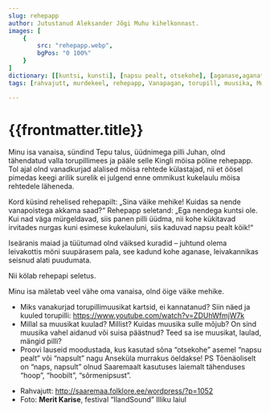 ```yaml
---
slug: rehepapp
author: Jutustanud Aleksander Jõgi Muhu kihelkonnast.
images: [
    {
        src: "rehepapp.webp",
        bgPos: "0 100%"
    }
]
dictionary: [[kuntsi, kunsti], [napsu pealt, otsekohe], [aganase,aganate sisse]]
tags: [rahvajutt, murdekeel, rehepapp, Vanapagan, torupill, muusika, Muhu]

---
```


<h1 class="story-h1">
    {{frontmatter.title}}
</h1>


Minu isa vanaisa, sündind Tepu talus, üüdnimega pilli Juhan, olnd tähendatud valla torupillimees ja pääle selle Kingli möisa pöline rehepapp. Tol ajal olnd vanadkurjad alalised möisa rehtede külastajad, nii et öösel pimedas keegi arilik surelik ei julgend enne ommikust kukelaulu möisa rehtedele läheneda.

Kord küsind rehelised rehepapilt: „Sina väike mehike! Kuidas sa nende vanapoistega akkama saad?“ Rehepapp seletand: „Ega nendega kuntsi ole. Kui nad väga mürgeldavad, siis panen pilli üüdma, nii kohe kükitavad irvitades nurgas kuni esimese kukelauluni, siis kaduvad napsu pealt köik!“

Iseäranis maiad ja tüütumad olnd väiksed kuradid – juhtund olema leivakottis möni suupärasem pala, see kadund kohe aganase, leivakannikas seisnud alati puudumata.

Nii kölab rehepapi seletus.

Minu isa mäletab veel vähe oma vanaisa, olnd öige väike mehike.




<story-author :author="frontmatter.author" :origin="frontmatter.origin" />
<story-dictionary :terms="frontmatter.dictionary" />

<details-wrapper summary="Mis mõtted tekkisid?">

- Miks vanakurjad torupillimuusikat kartsid, ei kannatanud? Siin näed ja kuuled torupilli: https://www.youtube.com/watch?v=ZDUhWfmjW7k
- Millal sa muusikat kuulad? Millist? Kuidas muusika sulle mõjub? On sind muusika vahel aidanud või suisa päästnud? Teed sa ise muusikat, laulad, mängid pilli?
- Proovi lauseid moodustada, kus kasutad sõna “otsekohe” asemel “napsu pealt” või “napsult” nagu Anseküla murrakus öeldakse! PS Tõenäoliselt on “naps, napsult” olnud Saaremaalt kasutuses laiemalt tähenduses “hoop”, “hoobilt”, “sõrmenipsust”. 

</details-wrapper>



<details-wrapper summary="Allikad" class="text-sm" icon="IconSources">

- Rahvajutt: http://saaremaa.folklore.ee/wordpress/?p=1052
- Foto: **Merit Karise**, festival “IlandSound” Illiku laiul

</details-wrapper>
